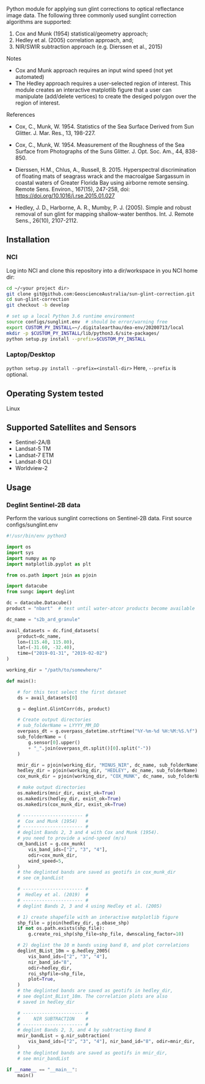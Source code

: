Python module for applying sun glint corrections to optical reflectance image data.
The following three commonly used sunglint correction algorithms are supported:
1. Cox and Munk (1954) statistical/geometry approach;
2. Hedley et al. (2005) correlation approach, and;
3. NIR/SWIR subtraction approach (e.g. Dierssen et al., 2015)

Notes
- Cox and Munk approach requires an input wind speed (not yet automated)
- The Hedley approach requires a user-selected region of interest.
This module creates an interactive matplotlib figure that a user can
manipulate (add/delete vertices) to create the desiged polygon over
the region of interest.

References
- Cox, C., Munk, W. 1954. Statistics of the Sea Surface Derived
from Sun Glitter. J. Mar. Res., 13, 198-227.

- Cox, C., Munk, W. 1954. Measurement of the Roughness of the Sea
Surface from Photographs of the Suns Glitter. J. Opt. Soc. Am.,
44, 838-850.

- Dierssen, H.M., Chlus, A., Russell, B. 2015. Hyperspectral
discrimination of floating mats of seagrass wrack and the
macroalgae Sargassum in coastal waters of Greater Florida
Bay using airborne remote sensing. Remote Sens. Environ.,
167(15), 247-258, doi: https://doi.org/10.1016/j.rse.2015.01.027

- Hedley, J. D., Harborne, A. R., Mumby, P. J. (2005). Simple and
robust removal of sun glint for mapping shallow-water benthos.
Int. J. Remote Sens., 26(10), 2107-2112.

## Installation
### NCI
Log into NCI and clone this repository into a dir/workspace in you NCI home dir:

```BASH
cd ~/<your project dir>
git clone git@github.com:GeoscienceAustralia/sun-glint-correction.git
cd sun-glint-correction
git checkout -b develop

# set up a local Python 3.6 runtime environment
source configs/sunglint.env  # should be error/warning free
export CUSTOM_PY_INSTALL=~/.digitalearthau/dea-env/20200713/local
mkdir -p $CUSTOM_PY_INSTALL/lib/python3.6/site-packages/
python setup.py install --prefix=$CUSTOM_PY_INSTALL
```
### Laptop/Desktop

```python setup.py install --prefix=<install-dir>```
Here, `--prefix` is optional.

## Operating System tested

Linux

## Supported Satellites and Sensors
* Sentinel-2A/B
* Landsat-5 TM
* Landsat-7 ETM
* Landsat-8 OLI
* Worldview-2

## Usage
### Deglint Sentinel-2B data
Perform the various sunglint corrections on Sentinel-2B data.
First source configs/sunglint.env

```python
#!/usr/bin/env python3

import os
import sys
import numpy as np
import matplotlib.pyplot as plt

from os.path import join as pjoin

import datacube
from sungc import deglint

dc = datacube.Datacube()
product = "nbart"  # test until water-atcor products become available

dc_name = "s2b_ard_granule"

avail_datasets = dc.find_datasets(
    product=dc_name,
    lon=(115.40, 115.80),
    lat=(-31.60, -32.40),
    time=("2019-01-31", "2019-02-02")
)

working_dir = "/path/to/somewhere/"

def main():

    # for this test select the first dataset
    ds = avail_datasets[0]

    g = deglint.GlintCorr(ds, product)

    # Create output directories
    # sub_folderName = LYYYY_MM_DD
    overpass_dt = g.overpass_datetime.strftime("%Y-%m-%d %H:%M:%S.%f")
    sub_folderName = (
        g.sensor[0].upper()
        + "_".join(overpass_dt.split()[0].split("-"))
    )

    mnir_dir = pjoin(working_dir, "MINUS_NIR", dc_name, sub_folderName)
    hedley_dir = pjoin(working_dir, "HEDLEY", dc_name, sub_folderName)
    cox_munk_dir = pjoin(working_dir, "COX_MUNK", dc_name, sub_folderName)

    # make output directories
    os.makedirs(mnir_dir, exist_ok=True)
    os.makedirs(hedley_dir, exist_ok=True)
    os.makedirs(cox_munk_dir, exist_ok=True)

    # ---------------------- #
    #  Cox and Munk (1954)   #
    # ---------------------- #
    # deglint Bands 2, 3 and 4 with Cox and Munk (1954).
    # you need to provide a wind-speed (m/s)
    cm_bandList = g.cox_munk(
        vis_band_ids=["2", "3", "4"],
        odir=cox_munk_dir,
        wind_speed=5,
    )
    # the deglinted bands are saved as geotifs in cox_munk_dir
    # see cm_bandList

    # ---------------------- #
    #  Hedley et al. (2019)  #
    # ---------------------- #
    # deglint Bands 2, 3 and 4 using Hedley et al. (2005)

    # 1) create shapefile with an interactive matplotlib figure
    shp_file = pjoin(hedley_dir, g.obase_shp)
    if not os.path.exists(shp_file):
        g.create_roi_shp(shp_file=shp_file, dwnscaling_factor=10)

    # 2) deglint the 10 m bands using band 8, and plot correlations
    deglint_BList_10m = g.hedley_2005(
        vis_band_ids=["2", "3", "4"],
        nir_band_id="8",
        odir=hedley_dir,
        roi_shpfile=shp_file,
        plot=True,
    )
    # the deglinted bands are saved as geotifs in hedley_dir,
    # see deglint_BList_10m. The correlation plots are also 
    # saved in hedley_dir

    # ---------------------- #
    #     NIR SUBTRACTION    #
    # ---------------------- #
    # deglint Bands 2, 3, and 4 by subtracting Band 8
    mnir_bandList = g.nir_subtraction(
        vis_band_ids=["2", "3", "4"], nir_band_id="8", odir=mnir_dir,
    )
    # the deglinted bands are saved as geotifs in mnir_dir,
    # see mnir_bandList

if __name__ == "__main__":
    main()
```
